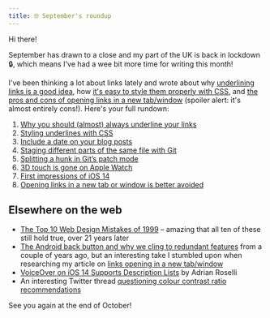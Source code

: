 ```yaml
---
title: 🤓 September's roundup
---
```


Hi there!

September has drawn to a close and my part of the UK is back in lockdown 🔒, which means I've had a wee bit more time for writing this month!

I've been thinking a lot about links lately and wrote about why [underlining links is a good idea](https://www.tempertemper.net/blog/why-you-should-almost-always-underline-your-links), how [it's easy to style them properly with CSS](https://www.tempertemper.net/blog/styling-underlines-with-css), and [the pros and cons of opening links in a new tab/window](https://www.tempertemper.net/blog/opening-links-in-a-new-tab-or-window-is-better-avoided) (spoiler alert: it's almost entirely cons!). Here's your full rundown:

1. [Why you should (almost) always underline your links](https://www.tempertemper.net/blog/why-you-should-almost-always-underline-your-links)
2. [Styling underlines with CSS](https://www.tempertemper.net/blog/styling-underlines-with-css)
3. [Include a date on your blog posts](https://www.tempertemper.net/blog/include-a-date-on-your-blog-posts)
4. [Staging different parts of the same file with Git](https://www.tempertemper.net/blog/staging-different-parts-of-the-same-file-with-git)
5. [Splitting a hunk in Git’s patch mode](https://www.tempertemper.net/blog/splitting-a-hunk-in-gits-patch-mode)
6. [3D touch is gone on Apple Watch ](https://www.tempertemper.net/blog/3d-touch-is-gone-on-apple-watch)
7. [First impressions of iOS 14](https://www.tempertemper.net/blog/first-impressions-of-ios-14)
8. [Opening links in a new tab or window is better avoided](https://www.tempertemper.net/blog/opening-links-in-a-new-tab-or-window-is-better-avoided)


## Elsewhere on the web

- [The Top 10 Web Design Mistakes of 1999](https://www.nngroup.com/articles/the-top-ten-web-design-mistakes-of-1999/) – amazing that all ten of these still hold true, over 21 years later
- [The Android back button and why we cling to redundant features](https://www.wired.co.uk/article/android-back-button-redundant-design) from a couple of years ago, but an interesting take I stumbled upon when researching my article on [links opening in a new tab/window](https://www.tempertemper.net/blog/opening-links-in-a-new-tab-or-window-is-better-avoided)
- [VoiceOver on iOS 14 Supports Description Lists](https://adrianroselli.com/2020/09/voiceover-on-ios-14-supports-description-lists.html) by Adrian Roselli
- An interesting Twitter thread [questioning colour contrast ratio recommendations](https://twitter.com/adamwathan/status/1304490267769221121?s=21)

See you again at the end of October!
